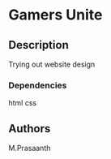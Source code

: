 # Gamers Unite

## Description

Trying out website design

### Dependencies

html
css

## Authors

M.Prasaanth
